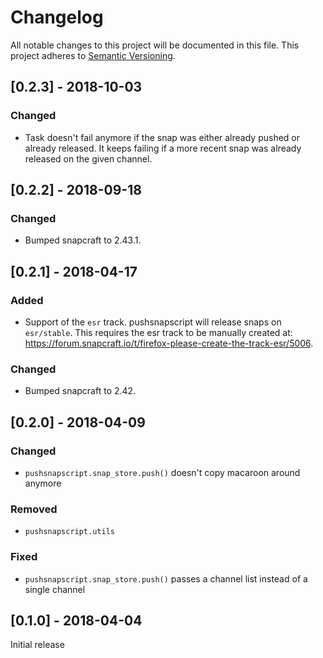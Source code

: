 # Changelog
All notable changes to this project will be documented in this file.
This project adheres to [Semantic Versioning](http://semver.org/).

## [0.2.3] - 2018-10-03
### Changed
* Task doesn't fail anymore if the snap was either already pushed or already released. It keeps failing if a more recent snap was already released on the given channel.


## [0.2.2] - 2018-09-18
### Changed
* Bumped snapcraft to 2.43.1.


## [0.2.1] - 2018-04-17
### Added
* Support of the `esr` track. pushsnapscript will release snaps on `esr/stable`. This requires the esr track to be manually created at: https://forum.snapcraft.io/t/firefox-please-create-the-track-esr/5006.

### Changed
* Bumped snapcraft to 2.42.


## [0.2.0] - 2018-04-09
### Changed
* `pushsnapscript.snap_store.push()` doesn't copy macaroon around anymore

### Removed
* `pushsnapscript.utils`

### Fixed
* `pushsnapscript.snap_store.push()` passes a channel list instead of a single channel


## [0.1.0] - 2018-04-04
Initial release
